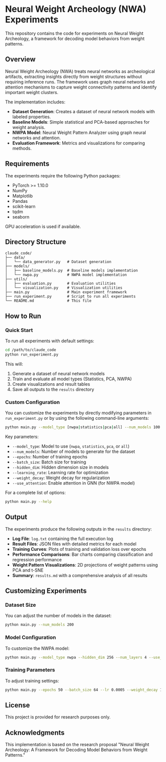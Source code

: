 # Neural Weight Archeology (NWA) Experiments

This repository contains the code for experiments on Neural Weight Archeology, a framework for decoding model behaviors from weight patterns.

## Overview

Neural Weight Archeology (NWA) treats neural networks as archeological artifacts, extracting insights directly from weight structures without requiring inference runs. The framework uses graph neural networks and attention mechanisms to capture weight connectivity patterns and identify important weight clusters.

The implementation includes:

- **Dataset Generation**: Creates a dataset of neural network models with labeled properties.
- **Baseline Models**: Simple statistical and PCA-based approaches for weight analysis.
- **NWPA Model**: Neural Weight Pattern Analyzer using graph neural networks and attention.
- **Evaluation Framework**: Metrics and visualizations for comparing methods.

## Requirements

The experiments require the following Python packages:

- PyTorch >= 1.10.0
- NumPy
- Matplotlib
- Pandas
- scikit-learn
- tqdm
- seaborn

GPU acceleration is used if available.

## Directory Structure

```
claude_code/
├── data/
│   └── data_generator.py   # Dataset generation
├── models/
│   ├── baseline_models.py  # Baseline models implementation
│   └── nwpa.py             # NWPA model implementation
├── utils/
│   ├── evaluation.py       # Evaluation utilities
│   └── visualization.py    # Visualization utilities
├── main.py                 # Main experiment framework
├── run_experiment.py       # Script to run all experiments
└── README.md               # This file
```

## How to Run

### Quick Start

To run all experiments with default settings:

```bash
cd /path/to/claude_code
python run_experiment.py
```

This will:
1. Generate a dataset of neural network models
2. Train and evaluate all model types (Statistics, PCA, NWPA)
3. Create visualizations and result tables
4. Save all outputs to the `results` directory

### Custom Configuration

You can customize the experiments by directly modifying parameters in `run_experiment.py` or by using the following command-line arguments:

```bash
python main.py --model_type [nwpa|statistics|pca|all] --num_models 100 --epochs 30 --batch_size 32
```

Key parameters:

- `--model_type`: Model to use (`nwpa`, `statistics`, `pca`, or `all`)
- `--num_models`: Number of models to generate for the dataset
- `--epochs`: Number of training epochs
- `--batch_size`: Batch size for training
- `--hidden_dim`: Hidden dimension size in models
- `--learning_rate`: Learning rate for optimization
- `--weight_decay`: Weight decay for regularization
- `--use_attention`: Enable attention in GNN (for NWPA model)

For a complete list of options:

```bash
python main.py --help
```

## Output

The experiments produce the following outputs in the `results` directory:

- **Log File**: `log.txt` containing the full execution log
- **Result Files**: JSON files with detailed metrics for each model
- **Training Curves**: Plots of training and validation loss over epochs
- **Performance Comparisons**: Bar charts comparing classification and regression performance
- **Weight Pattern Visualizations**: 2D projections of weight patterns using PCA and t-SNE
- **Summary**: `results.md` with a comprehensive analysis of all results

## Customizing Experiments

### Dataset Size

You can adjust the number of models in the dataset:

```bash
python main.py --num_models 200
```

### Model Configuration

To customize the NWPA model:

```bash
python main.py --model_type nwpa --hidden_dim 256 --num_layers 4 --use_attention
```

### Training Parameters

To adjust training settings:

```bash
python main.py --epochs 50 --batch_size 64 --lr 0.0005 --weight_decay 1e-4
```

## License

This project is provided for research purposes only.

## Acknowledgments

This implementation is based on the research proposal "Neural Weight Archeology: A Framework for Decoding Model Behaviors from Weight Patterns."